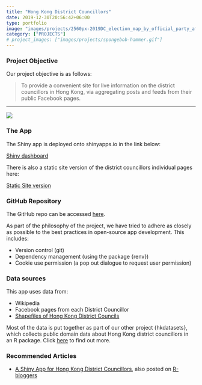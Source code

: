 ```yaml
---
title: "Hong Kong District Councillors"
date: 2019-12-30T20:56:42+06:00
type: portfolio
image: "images/projects/2560px-2019DC_election_map_by_official_party_affiliation.svg.png"
category: ["PROJECTS"]
# project_images: ["images/projects/spongebob-hammer.gif"]
---
```


### Project Objective

Our project objective is as follows:

>  To provide a convenient site for live information on the district councillors in Hong Kong, via aggregating posts and feeds from their public Facebook pages.

---

![](https://github.com/Hong-Kong-Districts-Info/hong-kong-districts-info.github.io/raw/master/images/DCAppDemo3.gif)

### The App
The Shiny app is deployed onto shinyapps.io in the link below:

<a class="btn btn-primary btn-lg btn-block" href="https://hkdistricts-info.shinyapps.io/dashboard-hkdistrictcouncillors/" role="button">Shiny dashboard</a>

There is also a static site version of the district councillors individual pages here:

<a class="btn btn-secondary btn-lg btn-block" href="https://hong-kong-districts-info.github.io/dc/" role="button">Static Site version</a>

### GitHub Repository
The GitHub repo can be accessed [here](https://github.com/Hong-Kong-Districts-Info/dashboard-hkdistrictcouncillors). 

As part of the philosophy of the project, we have tried to adhere as closely as possible to the best practices in open-source app development. This includes:

- Version control (git)
- Dependency management (using the package {renv})
- Cookie use permission (a pop out dialogue to request user permission)

### Data sources
This app uses data from:
- Wikipedia
- Facebook pages from each District Councillor
- [Shapefiles of Hong Kong District Councils](https://accessinfo.hk/en/request/shapefileshp_for_2019_district_c)

Most of the data is put together as part of our other project {hkdatasets}, which collects public domain data about Hong Kong district councillors in an R package. Click [here](../../portfolio/hkdatasets/) to find out more.

### Recommended Articles
- [A Shiny App for Hong Kong District Councillors](https://martinctc.github.io/blog/a-shiny-app-on-hong-kong-district-councillors/), also posted on [R-bloggers](https://www.r-bloggers.com/)

